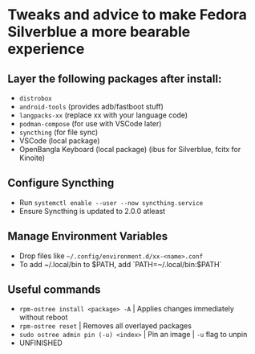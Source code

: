 # Tweaks and advice to make Fedora Silverblue a more bearable experience
## Layer the following packages after install:
- `distrobox`
- `android-tools` (provides adb/fastboot stuff)
- `langpacks-xx` (replace xx with your language code)
- `podman-compose` (for use with VSCode later)
- `syncthing` (for file sync)
- VSCode (local package)
- OpenBangla Keyboard (local package) (ibus for Silverblue, fcitx for Kinoite)

## Configure Syncthing
- Run `systemctl enable --user --now syncthing.service`
- Ensure Syncthing is updated to 2.0.0 atleast

## Manage Environment Variables
- Drop files like `~/.config/environment.d/xx-<name>.conf`
- To add ~/.local/bin to $PATH, add `PATH=~/.local/bin:$PATH`

## Useful commands
- `rpm-ostree install <package> -A` | Applies changes immediately without reboot
- `rpm-ostree reset` | Removes all overlayed packages
- `sudo ostree admin pin (-u) <index>` | Pin an image | `-u` flag to unpin
- UNFINISHED